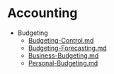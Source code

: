 
# Accounting

- Budgeting
  - [Budgeting-Control.md](./Budgeting-Control.md)
  - [Budgeting-Forecasting.md](./Budgeting-Forecasting.md)
  - [Business-Budgeting.md](./Business-Budgeting.md)
  - [Personal-Budgeting.md](./Personal-Budgeting.md)
